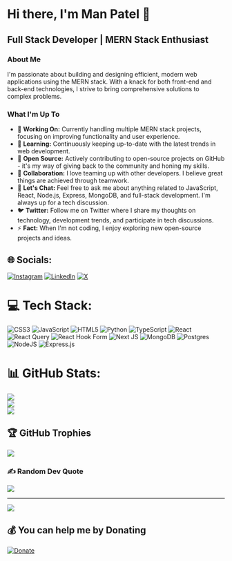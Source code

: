 # Hi there, I'm Man Patel 👋

## Full Stack Developer | MERN Stack Enthusiast

### About Me
I'm passionate about building and designing efficient, modern web applications using the MERN stack. With a knack for both front-end and back-end technologies, I strive to bring comprehensive solutions to complex problems.

### What I'm Up To
- 🔭 **Working On:** Currently handling multiple MERN stack projects, focusing on improving functionality and user experience.
- 🌱 **Learning:** Continuously keeping up-to-date with the latest trends in web development.
- 👯 **Open Source:** Actively contributing to open-source projects on GitHub - it's my way of giving back to the community and honing my skills.
- 🤝 **Collaboration:** I love teaming up with other developers. I believe great things are achieved through teamwork.
- 💬 **Let's Chat:** Feel free to ask me about anything related to JavaScript, React, Node.js, Express, MongoDB, and full-stack development. I'm always up for a tech discussion.
- 🐦 **Twitter:** Follow me on Twitter where I share my thoughts on technology, development trends, and participate in tech discussions.
- ⚡ **Fact:** When I'm not coding, I enjoy exploring new open-source projects and ideas.


## 🌐 Socials:
[![Instagram](https://img.shields.io/badge/Instagram-%23E4405F.svg?logo=Instagram&logoColor=white)](https://instagram.com/imanpatelb) [![LinkedIn](https://img.shields.io/badge/LinkedIn-%230077B5.svg?logo=linkedin&logoColor=white)](https://linkedin.com/in/https://www.linkedin.com/in/man-patel-69b859220/) [![X](https://img.shields.io/badge/X-black.svg?logo=X&logoColor=white)](https://x.com/imanpatelb) 

# 💻 Tech Stack:
![CSS3](https://img.shields.io/badge/css3-%231572B6.svg?style=for-the-badge&logo=css3&logoColor=white) ![JavaScript](https://img.shields.io/badge/javascript-%23323330.svg?style=for-the-badge&logo=javascript&logoColor=%23F7DF1E) ![HTML5](https://img.shields.io/badge/html5-%23E34F26.svg?style=for-the-badge&logo=html5&logoColor=white) ![Python](https://img.shields.io/badge/python-3670A0?style=for-the-badge&logo=python&logoColor=ffdd54) ![TypeScript](https://img.shields.io/badge/typescript-%23007ACC.svg?style=for-the-badge&logo=typescript&logoColor=white) ![React](https://img.shields.io/badge/react-%2320232a.svg?style=for-the-badge&logo=react&logoColor=%2361DAFB) ![React Query](https://img.shields.io/badge/-React%20Query-FF4154?style=for-the-badge&logo=react%20query&logoColor=white) ![React Hook Form](https://img.shields.io/badge/React%20Hook%20Form-%23EC5990.svg?style=for-the-badge&logo=reacthookform&logoColor=white) ![Next JS](https://img.shields.io/badge/Next-black?style=for-the-badge&logo=next.js&logoColor=white) ![MongoDB](https://img.shields.io/badge/MongoDB-%234ea94b.svg?style=for-the-badge&logo=mongodb&logoColor=white) ![Postgres](https://img.shields.io/badge/postgres-%23316192.svg?style=for-the-badge&logo=postgresql&logoColor=white) ![NodeJS](https://img.shields.io/badge/node.js-6DA55F?style=for-the-badge&logo=node.js&logoColor=white) ![Express.js](https://img.shields.io/badge/express.js-%23404d59.svg?style=for-the-badge&logo=express&logoColor=%2361DAFB)
# 📊 GitHub Stats:
![](https://github-readme-stats.vercel.app/api?username=imanpatelb&theme=dark&hide_border=false&include_all_commits=false&count_private=false)<br/>
![](https://github-readme-streak-stats.herokuapp.com/?user=imanpatelb&theme=dark&hide_border=false)<br/>
![](https://github-readme-stats.vercel.app/api/top-langs/?username=imanpatelb&theme=dark&hide_border=false&include_all_commits=false&count_private=false&layout=compact)

## 🏆 GitHub Trophies
![](https://github-profile-trophy.vercel.app/?username=imanpatelb&theme=radical&no-frame=false&no-bg=true&margin-w=4)

### ✍️ Random Dev Quote
![](https://quotes-github-readme.vercel.app/api?type=vetical&theme=radical)

---
[![](https://visitcount.itsvg.in/api?id=imanpatelb&icon=9&color=1)](https://visitcount.itsvg.in)

  ## 💰 You can help me by Donating
[![Donate](https://img.shields.io/badge/Donate-PayPal-green.svg)](https://www.paypal.com/donate/?business=X4A4EB6SA7G8N&no_recurring=0&currency_code=CAD)


